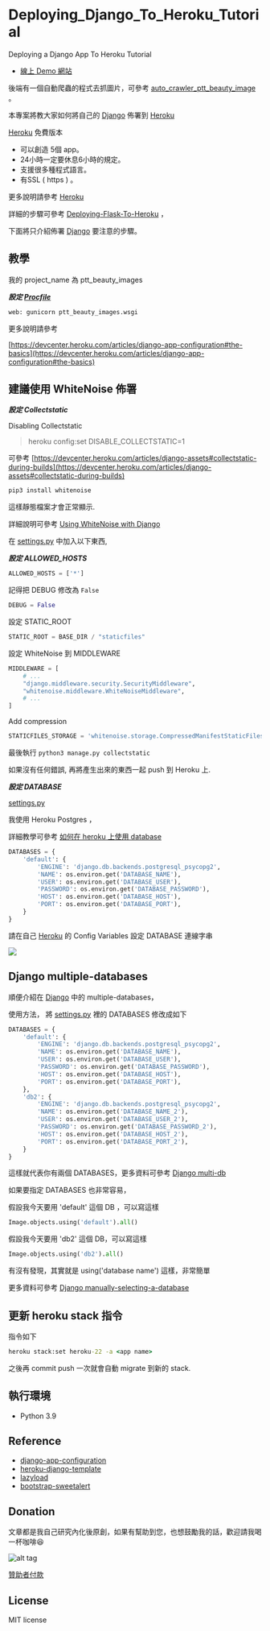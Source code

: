 # Deploying_Django_To_Heroku_Tutorial

Deploying a Django App To Heroku Tutorial

* [線上 Demo 網站](https://deploy-django-twtrubiks.herokuapp.com/api/images/)

後端有一個自動爬蟲的程式去抓圖片，可參考 [auto_crawler_ptt_beauty_image](https://github.com/twtrubiks/auto_crawler_ptt_beauty_image) 。

本專案將教大家如何將自己的 [Django](https://www.djangoproject.com/) 佈署到
[Heroku](https://dashboard.heroku.com/)

[Heroku](https://dashboard.heroku.com/) 免費版本

* 可以創造 5個 app。
* 24小時一定要休息6小時的規定。
* 支援很多種程式語言。
* 有SSL ( https ) 。

更多說明請參考 [Heroku](https://dashboard.heroku.com/)

詳細的步驟可參考 [Deploying-Flask-To-Heroku](https://github.com/twtrubiks/Deploying-Flask-To-Heroku) ，

下面將只介紹佈署 [Django](https://www.djangoproject.com/) 要注意的步驟。

## 教學

我的 project_name 為 ptt_beauty_images

***設定 [Procfile](https://github.com/twtrubiks/Deploying_Django_To_Heroku_Tutorial/blob/master/Procfile)***

```python
web: gunicorn ptt_beauty_images.wsgi
```

更多說明請參考

[https://devcenter.heroku.com/articles/django-app-configuration#the-basics](https://devcenter.heroku.com/articles/django-app-configuration#the-basics)

## 建議使用 WhiteNoise 佈署

***設定 Collectstatic***

Disabling Collectstatic
> heroku config:set DISABLE_COLLECTSTATIC=1

可參考 [https://devcenter.heroku.com/articles/django-assets#collectstatic-during-builds](https://devcenter.heroku.com/articles/django-assets#collectstatic-during-builds)

```cmd
pip3 install whitenoise
```

這樣靜態檔案才會正常顯示.

詳細說明可參考 [Using WhiteNoise with Django](https://whitenoise.evans.io/en/stable/django.html)

在 [settings.py](https://github.com/twtrubiks/Deploying_Django_To_Heroku_Tutorial/blob/master/ptt_beauty_images/settings.py) 中加入以下東西,

***設定 ALLOWED_HOSTS***

```python
ALLOWED_HOSTS = ['*']
```

記得把 DEBUG 修改為 `False`

```python
DEBUG = False
```

設定 STATIC_ROOT

```python
STATIC_ROOT = BASE_DIR / "staticfiles"
```

設定 WhiteNoise 到 MIDDLEWARE

```python
MIDDLEWARE = [
    # ...
    "django.middleware.security.SecurityMiddleware",
    "whitenoise.middleware.WhiteNoiseMiddleware",
    # ...
]
```

Add compression

```python
STATICFILES_STORAGE = 'whitenoise.storage.CompressedManifestStaticFilesStorage'
```

最後執行 `python3 manage.py collectstatic`

如果沒有任何錯誤, 再將產生出來的東西一起 push 到 Heroku 上.

***設定 DATABASE***

[settings.py](https://github.com/twtrubiks/Deploying_Django_To_Heroku_Tutorial/blob/master/ptt_beauty_images/settings.py)

我使用 Heroku Postgres ，

詳細教學可參考 [如何在 heroku 上使用 database](https://github.com/twtrubiks/Deploying-Flask-To-Heroku#%E5%A6%82%E4%BD%95%E5%9C%A8-heroku-%E4%B8%8A%E4%BD%BF%E7%94%A8-database)

```python
DATABASES = {
    'default': {
        'ENGINE': 'django.db.backends.postgresql_psycopg2',
        'NAME': os.environ.get('DATABASE_NAME'),
        'USER': os.environ.get('DATABASE_USER'),
        'PASSWORD': os.environ.get('DATABASE_PASSWORD'),
        'HOST': os.environ.get('DATABASE_HOST'),
        'PORT': os.environ.get('DATABASE_PORT'),
    }
}
```

請在自己 [Heroku](https://dashboard.heroku.com/) 的 Config Variables 設定 DATABASE 連線字串

![](http://i.imgur.com/KsQyZ2f.png)

## Django multiple-databases

順便介紹在  [Django](https://www.djangoproject.com/) 中的 multiple-databases，

使用方法， 將 [settings.py](https://github.com/twtrubiks/Deploying_Django_To_Heroku_Tutorial/blob/master/ptt_beauty_images/settings.py) 裡的 DATABASES 修改成如下

```python
DATABASES = {
    'default': {
        'ENGINE': 'django.db.backends.postgresql_psycopg2',
        'NAME': os.environ.get('DATABASE_NAME'),
        'USER': os.environ.get('DATABASE_USER'),
        'PASSWORD': os.environ.get('DATABASE_PASSWORD'),
        'HOST': os.environ.get('DATABASE_HOST'),
        'PORT': os.environ.get('DATABASE_PORT'),
    },
    'db2': {
        'ENGINE': 'django.db.backends.postgresql_psycopg2',
        'NAME': os.environ.get('DATABASE_NAME_2'),
        'USER': os.environ.get('DATABASE_USER_2'),
        'PASSWORD': os.environ.get('DATABASE_PASSWORD_2'),
        'HOST': os.environ.get('DATABASE_HOST_2'),
        'PORT': os.environ.get('DATABASE_PORT_2'),
    }
}
```

這樣就代表你有兩個 DATABASES，更多資料可參考 [Django multi-db](https://docs.djangoproject.com/en/1.11/topics/db/multi-db/#defining-your-databases)

如果要指定 DATABASES 也非常容易，

假設我今天要用 'default' 這個 DB ，可以寫這樣

```python
Image.objects.using('default').all()
```

假設我今天要用 'db2' 這個 DB，可以寫這樣

```python
Image.objects.using('db2').all()
```

有沒有發現，其實就是 using('database name') 這樣，非常簡單

更多資料可參考 [Django manually-selecting-a-database](https://docs.djangoproject.com/en/1.11/topics/db/multi-db/#manually-selecting-a-database)

## 更新 heroku stack 指令

指令如下

```cmd
heroku stack:set heroku-22 -a <app name>
```

之後再 commit push 一次就會自動 migrate 到新的 stack.

## 執行環境

* Python 3.9

## Reference

* [django-app-configuration](https://devcenter.heroku.com/articles/django-app-configuration)
* [heroku-django-template](https://github.com/heroku/heroku-django-template)
* [lazyload](https://github.com/verlok/lazyload)
* [bootstrap-sweetalert](https://github.com/lipis/bootstrap-sweetalert)

## Donation

文章都是我自己研究內化後原創，如果有幫助到您，也想鼓勵我的話，歡迎請我喝一杯咖啡:laughing:

![alt tag](https://i.imgur.com/LRct9xa.png)

[贊助者付款](https://payment.opay.tw/Broadcaster/Donate/9E47FDEF85ABE383A0F5FC6A218606F8)

## License

MIT license
